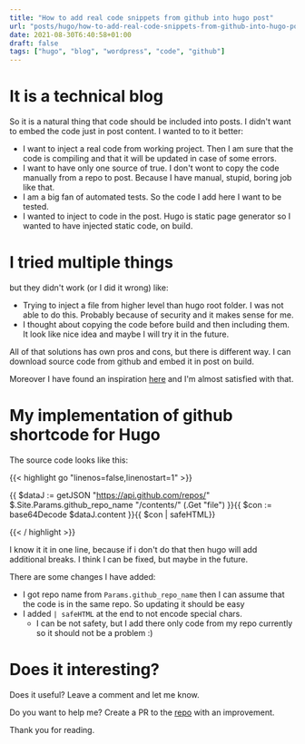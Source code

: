 ```yaml
---
title: "How to add real code snippets from github into hugo post"
url: "posts/hugo/how-to-add-real-code-snippets-from-github-into-hugo-post"
date: 2021-08-30T6:40:58+01:00
draft: false
tags: ["hugo", "blog", "wordpress", "code", "github"]
---
```


# It is a technical blog

So it is a natural thing that code should be included into posts. I didn't want to embed the code just in post content. I wanted to to it better:

- I want to inject a real code from working project. Then I am sure that the code is compiling and that it will be updated in case of some errors.
- I want to have only one source of true. I don't wont to copy the code manually from a repo to post. Because I have manual, stupid, boring job like that.
- I am a big fan of automated tests. So the code I add here I want to be tested.
- I wanted to inject to code in the post. Hugo is static page generator so I wanted to have injected static code, on build.

# I tried multiple things

but they didn't work (or I did it wrong)
like:

- Trying to inject a file from higher level than hugo root folder. I was not able to do this. Probably because of security and it makes sense for me.
- I thought about copying the code before build and then including them. It look like nice idea and maybe I will try it in the future.

All of that solutions has own pros and cons, but there is different way.
I can download source code from github and embed it in post on build.

Moreover I have found an inspiration [here](https://github.com/haideralipunjabi/hugo-shortcodes) and I'm almost satisfied with that.

# My implementation of github shortcode for Hugo

The source code looks like this:

{{< highlight  go "linenos=false,linenostart=1" >}}

{{ $dataJ := getJSON "https://api.github.com/repos/"  $.Site.Params.github_repo_name  "/contents/"  (.Get "file")  }}{{ $con := base64Decode $dataJ.content }}{{ $con | safeHTML}}

{{< / highlight >}}

I know it it in one line, because if i don't do that then hugo will add additional breaks. I think I can be fixed, but maybe in the future.

There are some changes I have added:

- I got repo name from `Params.github_repo_name` then I can assume that the code is in the same repo. So updating it should be easy
- I added `| safeHTML` at the end to not encode special chars.
  - I can be not safety, but I add there only code from my repo currently so it should not be a problem :)

# Does it interesting?

Does it useful? Leave a comment and let me know.

Do you want to help me? Create a PR to the [repo](https://github.com/jwickowski/codepruner.com) with an improvement.

Thank you for reading.
